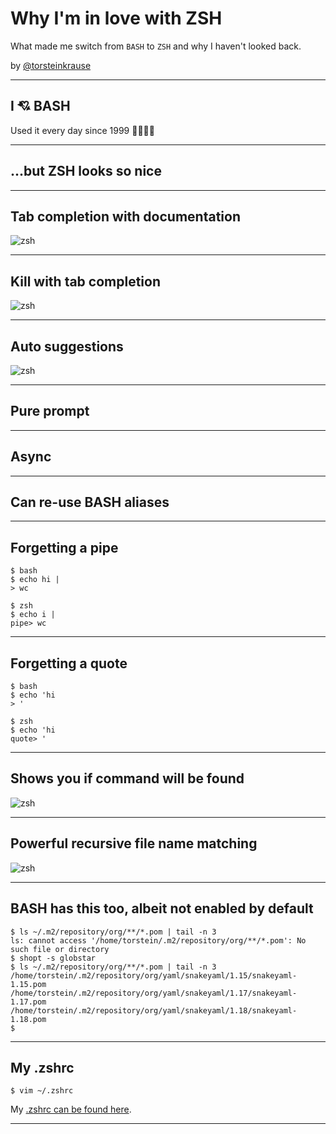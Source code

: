
# Why I'm in love with ZSH

What made me switch from `BASH` to `ZSH` and why I haven't looked
back.

by <a href="https://twitter.com/torsteinkrause">@torsteinkrause</a>

---

## I 💘 BASH

Used it every day since 1999 👨‍🎓👨‍💻

---

## ...but ZSH looks so nice

---

## Tab completion with documentation

<img src="/graphics/2019/zsh/zsh-auto-complete-with-doc.png" alt="zsh" />

---

## Kill with tab completion

<img src="/graphics/2019/zsh/zsh-kill-completion-with-fzf.png" alt="zsh" />

---

## Auto suggestions

<img src="/graphics/2019/zsh/zsh-auto-suggest-overlay.png" alt="zsh"/>

---

## Pure prompt

---

## Async

---

## Can re-use BASH aliases

---

## Forgetting a pipe

```text
$ bash
$ echo hi |
> wc
```

```
$ zsh
$ echo i |
pipe> wc
```

---

## Forgetting a quote
```text
$ bash
$ echo 'hi
> '
```

```
$ zsh
$ echo 'hi
quote> '
```

---

## Shows you if command will be found

<img src="/graphics/2019/zsh/zsh-color-codes-found-and-unfound-commands.png" alt="zsh" />

---

## Powerful recursive file name matching

<img src="/graphics/2019/zsh/zsh-recursive-globbing.png" alt="zsh" />

---

## BASH has this too, albeit not enabled by default

```text
$ ls ~/.m2/repository/org/**/*.pom | tail -n 3
ls: cannot access '/home/torstein/.m2/repository/org/**/*.pom': No such file or directory
$ shopt -s globstar
$ ls ~/.m2/repository/org/**/*.pom | tail -n 3
/home/torstein/.m2/repository/org/yaml/snakeyaml/1.15/snakeyaml-1.15.pom
/home/torstein/.m2/repository/org/yaml/snakeyaml/1.17/snakeyaml-1.17.pom
/home/torstein/.m2/repository/org/yaml/snakeyaml/1.18/snakeyaml-1.18.pom
$
```

---

## My .zshrc

```text
$ vim ~/.zshrc
```

My [.zshrc can be found here](https://gitlab.com/skybert/my-little-friends/blob/master/zsh/.zshrc).

---
